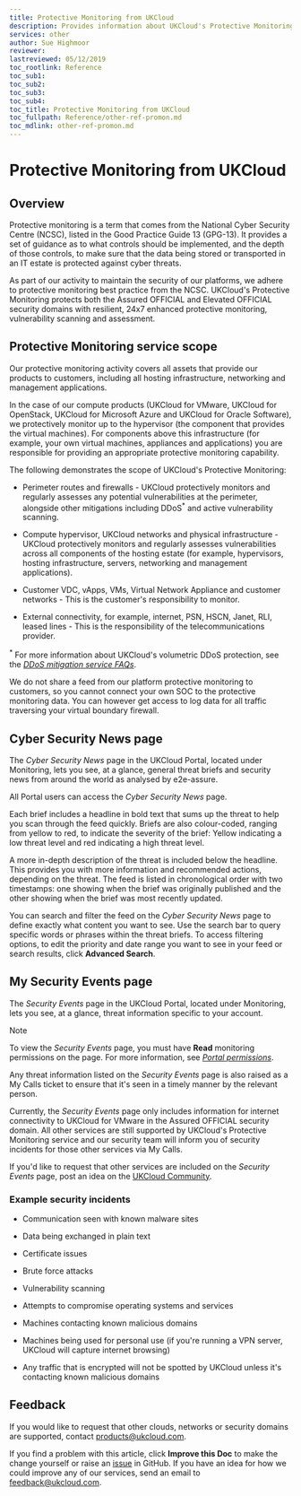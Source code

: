 ```yaml
---
title: Protective Monitoring from UKCloud
description: Provides information about UKCloud's Protective Monitoring service
services: other
author: Sue Highmoor
reviewer:
lastreviewed: 05/12/2019
toc_rootlink: Reference
toc_sub1: 
toc_sub2:
toc_sub3:
toc_sub4:
toc_title: Protective Monitoring from UKCloud
toc_fullpath: Reference/other-ref-promon.md
toc_mdlink: other-ref-promon.md
---
```


# Protective Monitoring from UKCloud

## Overview

Protective monitoring is a term that comes from the National Cyber Security Centre (NCSC), listed in the Good Practice Guide 13 (GPG-13). It provides a set of guidance as to what controls should be implemented, and the depth of those controls, to make sure that the data being stored or transported in an IT estate is protected against cyber threats.

As part of our activity to maintain the security of our platforms, we adhere to protective monitoring best practice from the NCSC. UKCloud's Protective Monitoring protects both the Assured OFFICIAL and Elevated OFFICIAL security domains with resilient, 24x7 enhanced protective monitoring, vulnerability scanning and assessment.

## Protective Monitoring service scope

Our protective monitoring activity covers all assets that provide our products to customers, including all hosting infrastructure, networking and management applications.

In the case of our compute products (UKCloud for VMware, UKCloud for OpenStack, UKCloud for Microsoft Azure and UKCloud for Oracle Software), we protectively monitor up to the hypervisor (the component that provides the virtual machines). For components above this infrastructure (for example, your own virtual machines, appliances and applications) you are responsible for providing an appropriate protective monitoring capability.

The following demonstrates the scope of UKCloud's Protective Monitoring:

- Perimeter routes and firewalls - UKCloud protectively monitors and regularly assesses any potential vulnerabilities at the perimeter, alongside other mitigations including DDoS<sup>*</sup> and active vulnerability scanning.

- Compute hypervisor, UKCloud networks and physical infrastructure - UKCloud protectively monitors and regularly assesses vulnerabilities across all components of the hosting estate (for example, hypervisors, hosting infrastructure, servers, networking and management applications).

- Customer VDC, vApps, VMs, Virtual Network Appliance and customer networks - This is the customer's responsibility to monitor.

- External connectivity, for example, internet, PSN, HSCN, Janet, RLI, leased lines - This is the responsibility of the telecommunications provider.

<sup>*</sup> For more information about UKCloud's volumetric DDoS protection, see the [*DDoS mitigation service FAQs*](../connectivity/conn-faq-ddos.md).

We do not share a feed from our platform protective monitoring to customers, so you cannot connect your own SOC to the protective monitoring data. You can however get access to log data for all traffic traversing your virtual boundary firewall.

## Cyber Security News page

The *Cyber Security News* page in the UKCloud Portal, located under Monitoring, lets you see, at a glance, general threat briefs and security news from around the world as analysed by e2e-assure.

All Portal users can access the *Cyber Security News* page.

Each brief includes a headline in bold text that sums up the threat to help you scan through the feed quickly. Briefs are also colour-coded, ranging from yellow to red, to indicate the severity of the brief: Yellow indicating a low threat level and red indicating a high threat level.

A more in-depth description of the threat is included below the headline. This provides you with more information and recommended actions, depending on the threat. The feed is listed in chronological order with two timestamps: one showing when the brief was originally published and the other showing when the brief was most recently updated.

You can search and filter the feed on the *Cyber Security News* page to define exactly what content you want to see. Use the search bar to query specific words or phrases within the threat briefs. To access filtering options, to edit the priority and date range you want to see in your feed or search results, click **Advanced Search**.

## My Security Events page

The *Security Events* page in the UKCloud Portal, located under Monitoring, lets you see, at a glance, threat information specific to your account.

> [!NOTE]
> To view the *Security Events* page, you must have **Read** monitoring permissions on the page. For more information, see [*Portal permissions*](../portal/ptl-ref-overview-permissions.md#permissions-for-monitoring).

Any threat information listed on the *Security Events* page is also raised as a My Calls ticket to ensure that it's seen in a timely manner by the relevant person.

Currently, the *Security Events* page only includes information for internet connectivity to UKCloud for VMware in the Assured OFFICIAL security domain. All other services are still supported by UKCloud's Protective Monitoring service and our security team will inform you of security incidents for those other services via My Calls.

If you'd like to request that other services are included on the *Security Events* page, post an idea on the [UKCloud Community](https://community.ukcloud.com/ideas).

### Example security incidents

- Communication seen with known malware sites

- Data being exchanged in plain text

- Certificate issues

- Brute force attacks

- Vulnerability scanning

- Attempts to compromise operating systems and services

- Machines contacting known malicious domains

- Machines being used for personal use (if you're running a VPN server, UKCloud will capture internet browsing)

- Any traffic that is encrypted will not be spotted by UKCloud unless it's contacting known malicious domains

## Feedback

If you would like to request that other clouds, networks or security domains are supported, contact <products@ukcloud.com>.

If you find a problem with this article, click **Improve this Doc** to make the change yourself or raise an [issue](https://github.com/UKCloud/documentation/issues) in GitHub. If you have an idea for how we could improve any of our services, send an email to <feedback@ukcloud.com>.
